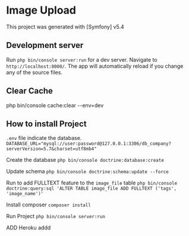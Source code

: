 # Image Upload

This project was generated with [Symfony] v5.4

## Development server

Run `php bin/console server:run` for a dev server. Navigate to `http://localhost:8000/`. The app will automatically reload if you change any of the source files.

## Clear Cache

php bin/console cache:clear --env=dev

## How to install Project
`.env` file indicate the database.
`DATABASE_URL="mysql://user:password@127.0.0.1:3306/db_company?serverVersion=5.7&charset=utf8mb4"`

Create the database
`php bin/console doctrine:database:create`

Update schema
`php bin/console doctrine:schema:update --force`

Run to add FULLTEXT feature to the `image_file` table
`php bin/console doctrine:query:sql 'ALTER TABLE image_file ADD FULLTEXT ('tags', 'image_name')'`

Install composer
`composer install`

Run Project
`php bin/console server:run`

ADD Heroku addd